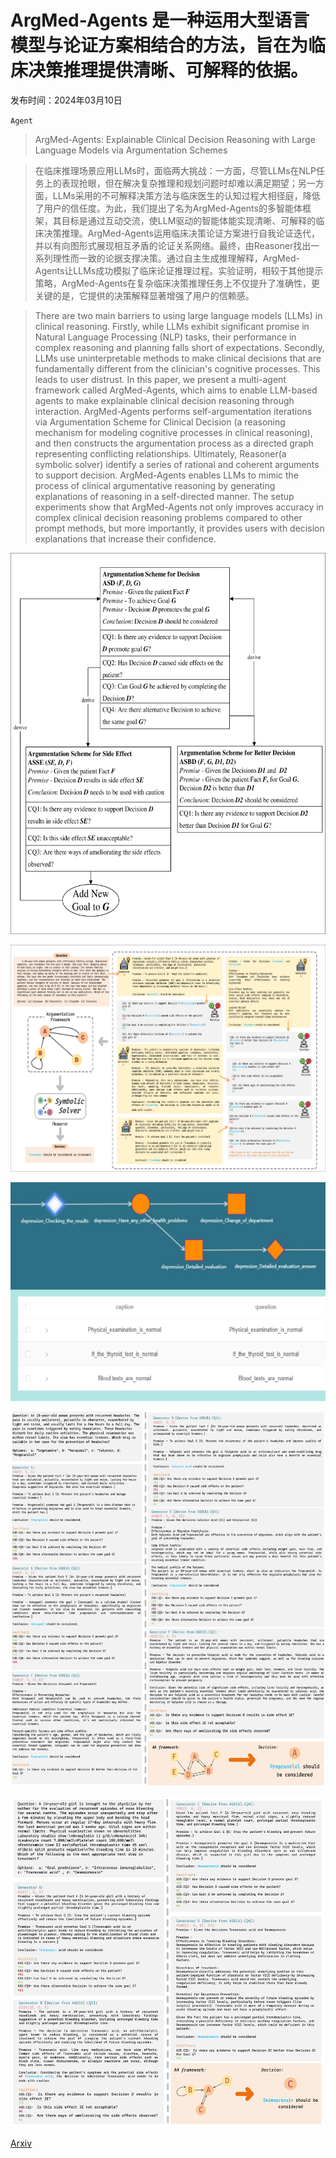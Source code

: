 # ArgMed-Agents 是一种运用大型语言模型与论证方案相结合的方法，旨在为临床决策推理提供清晰、可解释的依据。

发布时间：2024年03月10日

`Agent`

> ArgMed-Agents: Explainable Clinical Decision Reasoning with Large Language Models via Argumentation Schemes

> 在临床推理场景应用LLMs时，面临两大挑战：一方面，尽管LLMs在NLP任务上的表现抢眼，但在解决复杂推理和规划问题时却难以满足期望；另一方面，LLMs采用的不可解释决策方法与临床医生的认知过程大相径庭，降低了用户的信任度。为此，我们提出了名为ArgMed-Agents的多智能体框架，其目标是通过互动交流，使LLM驱动的智能体能实现清晰、可解释的临床决策推理。ArgMed-Agents运用临床决策论证方案进行自我论证迭代，并以有向图形式展现相互矛盾的论证关系网络。最终，由Reasoner找出一系列理性而一致的论据支撑决策。通过自主生成推理解释，ArgMed-Agents让LLMs成功模拟了临床论证推理过程。实验证明，相较于其他提示策略，ArgMed-Agents在复杂临床决策推理任务上不仅提升了准确性，更关键的是，它提供的决策解释显著增强了用户的信赖感。

> There are two main barriers to using large language models (LLMs) in clinical reasoning. Firstly, while LLMs exhibit significant promise in Natural Language Processing (NLP) tasks, their performance in complex reasoning and planning falls short of expectations. Secondly, LLMs use uninterpretable methods to make clinical decisions that are fundamentally different from the clinician's cognitive processes. This leads to user distrust. In this paper, we present a multi-agent framework called ArgMed-Agents, which aims to enable LLM-based agents to make explainable clinical decision reasoning through interaction. ArgMed-Agents performs self-argumentation iterations via Argumentation Scheme for Clinical Decision (a reasoning mechanism for modeling cognitive processes in clinical reasoning), and then constructs the argumentation process as a directed graph representing conflicting relationships. Ultimately, Reasoner(a symbolic solver) identify a series of rational and coherent arguments to support decision. ArgMed-Agents enables LLMs to mimic the process of clinical argumentative reasoning by generating explanations of reasoning in a self-directed manner. The setup experiments show that ArgMed-Agents not only improves accuracy in complex clinical decision reasoning problems compared to other prompt methods, but more importantly, it provides users with decision explanations that increase their confidence.

![ArgMed-Agents 是一种运用大型语言模型与论证方案相结合的方法，旨在为临床决策推理提供清晰、可解释的依据。](../../../paper_images/2403.06294/x1.png)

![ArgMed-Agents 是一种运用大型语言模型与论证方案相结合的方法，旨在为临床决策推理提供清晰、可解释的依据。](../../../paper_images/2403.06294/x2.png)

![ArgMed-Agents 是一种运用大型语言模型与论证方案相结合的方法，旨在为临床决策推理提供清晰、可解释的依据。](../../../paper_images/2403.06294/x3.png)

![ArgMed-Agents 是一种运用大型语言模型与论证方案相结合的方法，旨在为临床决策推理提供清晰、可解释的依据。](../../../paper_images/2403.06294/x4.png)

![ArgMed-Agents 是一种运用大型语言模型与论证方案相结合的方法，旨在为临床决策推理提供清晰、可解释的依据。](../../../paper_images/2403.06294/x5.png)

[Arxiv](https://arxiv.org/abs/2403.06294)